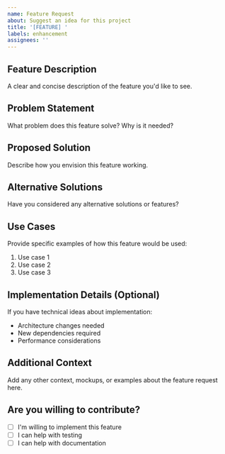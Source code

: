 ```yaml
---
name: Feature Request
about: Suggest an idea for this project
title: '[FEATURE] '
labels: enhancement
assignees: ''
---
```


## Feature Description
A clear and concise description of the feature you'd like to see.

## Problem Statement
What problem does this feature solve? Why is it needed?

## Proposed Solution
Describe how you envision this feature working.

## Alternative Solutions
Have you considered any alternative solutions or features?

## Use Cases
Provide specific examples of how this feature would be used:
1. Use case 1
2. Use case 2
3. Use case 3

## Implementation Details (Optional)
If you have technical ideas about implementation:
- Architecture changes needed
- New dependencies required
- Performance considerations

## Additional Context
Add any other context, mockups, or examples about the feature request here.

## Are you willing to contribute?
- [ ] I'm willing to implement this feature
- [ ] I can help with testing
- [ ] I can help with documentation